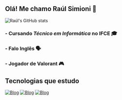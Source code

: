## Olá! Me chamo **Raúl Simioni** 👋
![Raúl's GitHub stats](https://github-readme-stats.vercel.app/api?username=raulscarvalho&show_icons=true&theme=merko)
### - Cursando *Técnico em Informática* no IFCE 🎓
### - Falo Inglês 🗣️
### - Jogador de Valorant 🎮
## Tecnologias que estudo
[![Blog](https://img.shields.io/badge/JavaScript-F7DF1E?style=for-the-badge&logo=javascript&logoColor=black)]() [![Blog](https://img.shields.io/badge/Java-ED8B00?style=for-the-badge&logo=openjdk&logoColor=white)]() [![Blog](https://img.shields.io/badge/Python-3776AB?style=for-the-badge&logo=python&logoColor=white)]()
